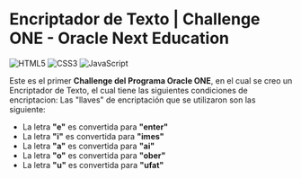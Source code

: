 # Encriptador de Texto | Challenge ONE - Oracle Next Education 
![HTML5](https://img.shields.io/badge/html5-%23E34F26.svg?style=for-the-badge&logo=html5&logoColor=white) ![CSS3](https://img.shields.io/badge/css3-%231572B6.svg?style=for-the-badge&logo=css3&logoColor=white) ![JavaScript](https://img.shields.io/badge/javascript-%23323330.svg?style=for-the-badge&logo=javascript&logoColor=%23F7DF1E)

Este es el primer **Challenge del Programa Oracle ONE**, en el cual se creo un Encriptador de Texto, el cual tiene las siguientes condiciones de encriptacion:
Las "llaves" de encriptación que se utilizaron son las siguiente:

-   La letra  **"e"**  es convertida para  **"enter"**
-   La letra  **"i"**  es convertida para  **"imes"**
-   La letra  **"a"**  es convertida para  **"ai"**
-   La letra  **"o"**  es convertida para  **"ober"**
-   La letra  **"u"**  es convertida para  **"ufat"**